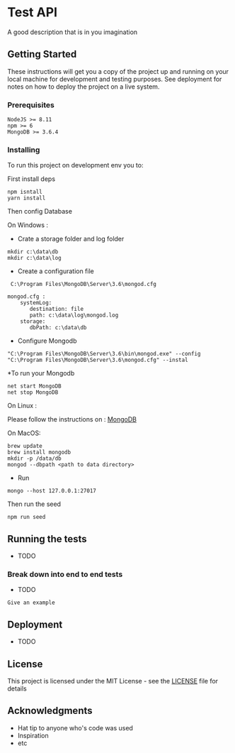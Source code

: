 # Test API

A good description that is in you imagination

## Getting Started

These instructions will get you a copy of the project up and running on your local machine for development and testing purposes. See deployment for notes on how to deploy the project on a live system.

### Prerequisites

```
NodeJS >= 8.11
npm >= 6
MongoDB >= 3.6.4
```

### Installing

To run this project on development env you to: 

First install deps

```
npm isntall 
yarn install
```

Then config Database

On Windows : 

* Crate a storage folder and log folder

```
mkdir c:\data\db
mkdir c:\data\log
```

* Create a configuration file

```
 C:\Program Files\MongoDB\Server\3.6\mongod.cfg

mongod.cfg : 
    systemLog:
       destination: file
       path: c:\data\log\mongod.log
    storage:
       dbPath: c:\data\db
```

* Configure Mongodb

```
"C:\Program Files\MongoDB\Server\3.6\bin\mongod.exe" --config "C:\Program Files\MongoDB\Server\3.6\mongod.cfg" --instal
```

*To run your Mongodb 

```
net start MongoDB
net stop MongoDB
```

On Linux : 

Please follow the instructions on : [MongoDB](https://docs.mongodb.com/manual/administration/install-on-linux/)

On MacOS:

```
brew update
brew install mongodb
mkdir -p /data/db
mongod --dbpath <path to data directory>
```

* Run

``` 
mongo --host 127.0.0.1:27017
```

Then run the seed

```
npm run seed
```



## Running the tests

* TODO

### Break down into end to end tests

* TODO

```
Give an example
```

## Deployment

* TODO

## License

This project is licensed under the MIT License - see the [LICENSE](LICENSE) file for details

## Acknowledgments

* Hat tip to anyone who's code was used
* Inspiration
* etc

